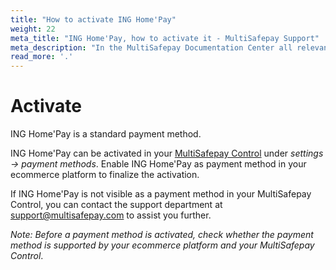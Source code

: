 ```yaml
---
title: "How to activate ING Home'Pay"
weight: 22
meta_title: "ING Home'Pay, how to activate it - MultiSafepay Support"
meta_description: "In the MultiSafepay Documentation Center all relevant information regarding our Plugins and API. As well as Support pages for Payment Method, Tools and General Questions. You can also find the contact details of our Support Team and Integration Team."
read_more: '.'
---
```

# Activate
ING Home'Pay is a standard payment method.

ING Home'Pay can be activated in your [MultiSafepay Control](https://merchant.multisafepay.com) under _settings -> payment methods_.
Enable ING Home'Pay as payment method in your ecommerce platform to finalize the activation.

If ING Home'Pay is not visible as a payment method in your MultiSafepay Control, you can contact the support department at <support@multisafepay.com> to assist you further.

_Note: Before a payment method is activated, check whether the payment method is supported by your ecommerce platform and your MultiSafepay Control_.

